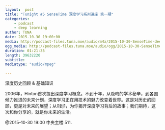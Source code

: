 ```yaml
---
layout:  post
title: "Tunight #5 SenseTime 深度学习系列讲座 第一期"
categories:
    - podcast
    - deep learning
author: TUNA
date: 2015-10-30 19:00:00
media: http://podcast-files.tuna.moe/audio/m4a/2015-10-30-SenseTime-deep-learning-1.m4a
ogg_media: http://podcast-files.tuna.moe/audio/ogg/2015-10-30-SenseTime-deep-learning-1.ogg
duration: 01:21:35
length: 39632220
subtitle: 
mediatype: "audio/mpeg"

---
```


深度历史回顾 & 基础知识 

2006年，Hinton首次提出深度学习概念。不到十年，从隐晦的学术秘辛，到各国倾力推进的未来计划，深度学习正在用技术的魅力改变着世界。这是对历史的回顾，更是对未来的展望；从0到1，为你揭开深度学习背后的故事；我们期待，这次和你分享的，就是你未来的生活。 


@2015-10-30 19:00 中央主楼 511.

